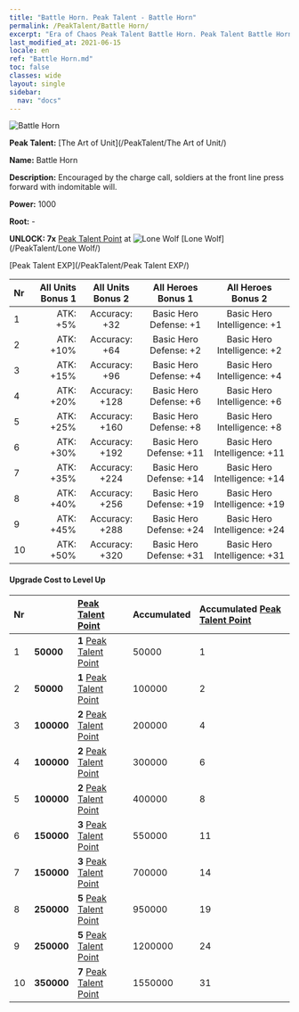 ```yaml
---
title: "Battle Horn. Peak Talent - Battle Horn"
permalink: /PeakTalent/Battle Horn/
excerpt: "Era of Chaos Peak Talent Battle Horn. Peak Talent Battle Horn. Battle Horn"
last_modified_at: 2021-06-15
locale: en
ref: "Battle Horn.md"
toc: false
classes: wide
layout: single
sidebar:
  nav: "docs"
---
```


  ![Battle Horn](/images/pt/talent_2004.png)

  **Peak Talent:** [The Art of Unit](/PeakTalent/The Art of Unit/)

  **Name:** Battle Horn

  **Description:** Encouraged by the charge call, soldiers at the front line press forward with indomitable will.

  **Power:** 1000

  **Root:** -

  **UNLOCK: 7x** [Peak Talent Point](/Items/con_934/) at ![Lone Wolf](/images/pt/talent_2001.png) [Lone Wolf](/PeakTalent/Lone Wolf/)

  [Peak Talent EXP](/PeakTalent/Peak Talent EXP/)

  | Nr | All Units Bonus 1 | All Units Bonus 2 | All Heroes Bonus 1 | All Heroes Bonus 2 |
  |:---|--------------:|:-------------:|:-------------:|:-------------:|
  | 1 | ATK: +5% | Accuracy: +32 | Basic Hero Defense: +1 | Basic Hero Intelligence: +1 |
  | 2 | ATK: +10% | Accuracy: +64 | Basic Hero Defense: +2 | Basic Hero Intelligence: +2 |
  | 3 | ATK: +15% | Accuracy: +96 | Basic Hero Defense: +4 | Basic Hero Intelligence: +4 |
  | 4 | ATK: +20% | Accuracy: +128 | Basic Hero Defense: +6 | Basic Hero Intelligence: +6 |
  | 5 | ATK: +25% | Accuracy: +160 | Basic Hero Defense: +8 | Basic Hero Intelligence: +8 |
  | 6 | ATK: +30% | Accuracy: +192 | Basic Hero Defense: +11 | Basic Hero Intelligence: +11 |
  | 7 | ATK: +35% | Accuracy: +224 | Basic Hero Defense: +14 | Basic Hero Intelligence: +14 |
  | 8 | ATK: +40% | Accuracy: +256 | Basic Hero Defense: +19 | Basic Hero Intelligence: +19 |
  | 9 | ATK: +45% | Accuracy: +288 | Basic Hero Defense: +24 | Basic Hero Intelligence: +24 |
  | 10 | ATK: +50% | Accuracy: +320 | Basic Hero Defense: +31 | Basic Hero Intelligence: +31 |


#### Upgrade Cost to Level Up

  | Nr | <i class="fas fa-coins"/> | [Peak Talent Point](/Items/con_934/) | Accumulated <i class="fas fa-coins"/> | Accumulated [Peak Talent Point](/Items/con_934/) |
  |:---|:--------------|:-------------|:-------------|:-------------|
  | 1 | **50000** | **1** [Peak Talent Point](/Items/con_934/) | 50000 | 1 |
  | 2 | **50000** | **1** [Peak Talent Point](/Items/con_934/) | 100000 | 2 |
  | 3 | **100000** | **2** [Peak Talent Point](/Items/con_934/) | 200000 | 4 |
  | 4 | **100000** | **2** [Peak Talent Point](/Items/con_934/) | 300000 | 6 |
  | 5 | **100000** | **2** [Peak Talent Point](/Items/con_934/) | 400000 | 8 |
  | 6 | **150000** | **3** [Peak Talent Point](/Items/con_934/) | 550000 | 11 |
  | 7 | **150000** | **3** [Peak Talent Point](/Items/con_934/) | 700000 | 14 |
  | 8 | **250000** | **5** [Peak Talent Point](/Items/con_934/) | 950000 | 19 |
  | 9 | **250000** | **5** [Peak Talent Point](/Items/con_934/) | 1200000 | 24 |
  | 10 | **350000** | **7** [Peak Talent Point](/Items/con_934/) | 1550000 | 31 |
